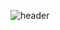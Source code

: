![header](https://capsule-render.vercel.app/api?type=waving&color=auto&height=300&section=header&text=Hyeona%20Github🩷&fontSize=90)
